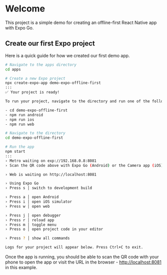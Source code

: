 # Welcome

This project is a simple demo for creating an offline-first React Native app with Expo Go.

## Create our first Expo project

Here is a quick guide for how we created our first demo app.

```sh
# Navigate to the apps directory
cd apps

# Create a new Expo project
npx create-expo-app demo-expo-offline-first
:::
✅ Your project is ready!

To run your project, navigate to the directory and run one of the following npm commands.

- cd demo-expo-offline-first
- npm run android
- npm run ios
- npm run web

# Navigate to the directory
cd demo-expo-offline-first

# Run the app
npm start
:::
› Metro waiting on exp://192.168.0.8:8081
› Scan the QR code above with Expo Go (Android) or the Camera app (iOS)

› Web is waiting on http://localhost:8081

› Using Expo Go
› Press s │ switch to development build

› Press a │ open Android
› Press i │ open iOS simulator
› Press w │ open web

› Press j │ open debugger
› Press r │ reload app
› Press m │ toggle menu
› Press o │ open project code in your editor

› Press ? │ show all commands

Logs for your project will appear below. Press Ctrl+C to exit.

```

Once the app is running, you should be able to scan the QR code with your phone to open the app or visit the URL in the browser - [http://localhost:8081](http://localhost:8081)
 in this example.
